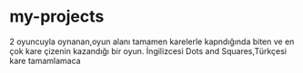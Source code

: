 # my-projects
2 oyuncuyla oynanan,oyun alanı tamamen karelerle kapndığında biten ve en çok kare çizenin kazandığı bir oyun.
İngilizcesi Dots and Squares,Türkçesi kare tamamlamaca
